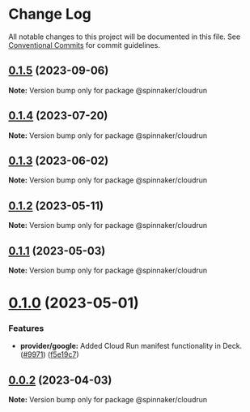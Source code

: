 # Change Log

All notable changes to this project will be documented in this file.
See [Conventional Commits](https://conventionalcommits.org) for commit guidelines.

## [0.1.5](https://github.com/spinnaker/deck/compare/@spinnaker/cloudrun@0.1.4...@spinnaker/cloudrun@0.1.5) (2023-09-06)

**Note:** Version bump only for package @spinnaker/cloudrun





## [0.1.4](https://github.com/spinnaker/deck/compare/@spinnaker/cloudrun@0.1.3...@spinnaker/cloudrun@0.1.4) (2023-07-20)

**Note:** Version bump only for package @spinnaker/cloudrun





## [0.1.3](https://github.com/spinnaker/deck/compare/@spinnaker/cloudrun@0.1.2...@spinnaker/cloudrun@0.1.3) (2023-06-02)

**Note:** Version bump only for package @spinnaker/cloudrun





## [0.1.2](https://github.com/spinnaker/deck/compare/@spinnaker/cloudrun@0.1.1...@spinnaker/cloudrun@0.1.2) (2023-05-11)

**Note:** Version bump only for package @spinnaker/cloudrun





## [0.1.1](https://github.com/spinnaker/deck/compare/@spinnaker/cloudrun@0.1.0...@spinnaker/cloudrun@0.1.1) (2023-05-03)

**Note:** Version bump only for package @spinnaker/cloudrun





# [0.1.0](https://github.com/spinnaker/deck/compare/@spinnaker/cloudrun@0.0.2...@spinnaker/cloudrun@0.1.0) (2023-05-01)


### Features

* **provider/google:** Added Cloud Run manifest functionality in Deck. ([#9971](https://github.com/spinnaker/deck/issues/9971)) ([f5e19c7](https://github.com/spinnaker/deck/commit/f5e19c77a0135963ca1f54beb5ef9abc48ba8968))





## [0.0.2](https://github.com/spinnaker/deck/compare/@spinnaker/cloudrun@0.0.1...@spinnaker/cloudrun@0.0.2) (2023-04-03)

**Note:** Version bump only for package @spinnaker/cloudrun
